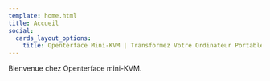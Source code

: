 ```yaml
---
template: home.html
title: Accueil
social:
  cards_layout_options:
    title: Openterface Mini-KVM | Transformez Votre Ordinateur Portable en Console KVM
---
```


Bienvenue chez Openterface mini-KVM.
